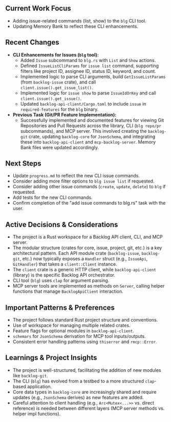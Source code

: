 ## Current Work Focus
-   Adding issue-related commands (list, show) to the `blg` CLI tool.
-   Updating Memory Bank to reflect these CLI enhancements.

## Recent Changes
-   **CLI Enhancements for Issues (`blg` tool):**
    -   Added `Issue` subcommand to `blg.rs` with `List` and `Show` actions.
    -   Defined `IssueListCliParams` for `issue list` command, supporting filters like project ID, assignee ID, status ID, keyword, and count.
    -   Implemented logic to parse CLI arguments, build `GetIssueListParams` (from `backlog-issue` crate), and call `client.issue().get_issue_list()`.
    -   Implemented logic for `issue show` to parse `IssueIdOrKey` and call `client.issue().get_issue()`.
    -   Updated `backlog-api-client/Cargo.toml` to include `issue` in `required-features` for the `blg` binary.
-   **Previous Task (Git/PR Feature Implementation):**
    -   Successfully implemented and documented features for viewing Git Repositories and Pull Requests across the library, CLI (`blg repo/pr` subcommands), and MCP server. This involved creating the `backlog-git` crate, updating `backlog-core` for `JsonSchema`, and integrating these into `backlog-api-client` and `mcp-backlog-server`. Memory Bank files were updated accordingly.

## Next Steps
-   Update `progress.md` to reflect the new CLI issue commands.
-   Consider adding more filter options to `blg issue list` if requested.
-   Consider adding other issue commands (`create`, `update`, `delete`) to `blg` if requested.
-   Add tests for the new CLI commands.
-   Confirm completion of the "add issue commands to blg.rs" task with the user.


## Active Decisions & Considerations
-   The project is a Rust workspace for a Backlog API client, CLI, and MCP server.
-   The modular structure (crates for core, issue, project, git, etc.) is a key architectural pattern. Each API module crate (`backlog-issue`, `backlog-git`, etc.) now typically exposes a `Handler` struct (e.g., `IssueApi`, `GitHandler`) that takes a `client::Client` instance.
-   The `client` crate is a generic HTTP client, while `backlog-api-client` (library) is the specific Backlog API orchestrator.
-   CLI tool (`blg`) uses `clap` for argument parsing.
-   MCP server tools are implemented as methods on `Server`, calling helper functions that manage `BacklogApiClient` interaction.

## Important Patterns & Preferences
-   The project follows standard Rust project structure and conventions.
-   Use of workspace for managing multiple related crates.
-   Feature flags for optional modules in `backlog-api-client`.
-   `schemars` for `JsonSchema` derivation for MCP tool inputs/outputs.
-   Consistent error handling patterns using `thiserror` and `rmcp::Error`.

## Learnings & Project Insights
-   The project is well-structured, facilitating the addition of new modules like `backlog-git`.
-   The CLI (`blg`) has evolved from a testbed to a more structured `clap`-based application.
-   Core data types in `backlog-core` are increasingly shared and require updates (e.g., `JsonSchema` derives) as new features are added.
-   Careful attention to client handling (e.g., `Arc<Mutex<...>>` vs. direct reference) is needed between different layers (MCP server methods vs. helper impl functions).
